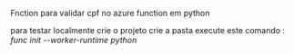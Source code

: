 

Fnction para validar cpf no azure function em python

para testar localmente 
crie o projeto
crie a pasta
execute este comando : *func init --worker-runtime python*
